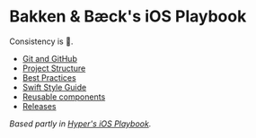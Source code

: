 # Bakken & Bæck's iOS Playbook

Consistency is 👸.

* [Git and GitHub](/GIT_AND_GITHUB.md)
* [Project Structure](/PROJECT_STRUCTURE.md)
* [Best Practices](/BEST_PRACTICES.md)
* [Swift Style Guide](/SWIFT_STYLE_GUIDE.md)
* [Reusable components](/REUSABLE_COMPONENTS.md)
* [Releases](/RELEASES.md)

_Based partly in [Hyper's iOS Playbook](https://github.com/hyperoslo/ios-playbook)._
